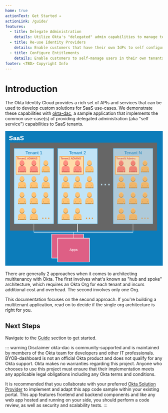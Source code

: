 ```yaml
---
home: true
actionText: Get Started →
actionLink: /guide/
features:
  - title: Delegate Administration
    details: Utilize Okta's "delegated" admin capabilities to manage tenants in a multitenant SaaS application.
  - title: Re-use Identity Providers
    details: Enable customers that have their own IdPs to self configure their tenant for IdP authentication.
  - title: Configure Entitlements
    details: Enable customers to self-manage users in their own tenants.
footer: <TBD> Copyright Info
---
```


# Introduction

The Okta Identity Cloud provides a rich set of APIs and services that can be used to develop custom solutions for SaaS use-cases. We demonstrate these capabilities with [okta-dac](https://github.com/oktadeveloper/okta-dac), a sample application that implements the common use-case(s) of providing delegated administration (aka "self service") capabilities to SaaS tenants.

![alt text](./images/saas.png)

There are generally 2 approaches when it comes to architecting multitenancy with Okta. The first involves what's known as "hub and spoke" architecture, which requires an Okta Org for each tenant and incurs additional cost and overhead. The second involves only one Org. 

This documentation focuses on the second approach. If you're building a multitenant application, read on to decide if the single org architecture is right for you.

## Next Steps
Navigate to the [Guide](/guide) section to get started.

::: warning Disclaimer
okta-dac is community-supported and is maintained by members of the Okta team for developers and other IT professionals. BYOB-dashboard is not an official Okta product and does not qualify for any Okta support. Okta makes no warranties regarding this project. Anyone who chooses to use this project must ensure that their implementation meets any applicable legal obligations including any Okta terms and conditions.

It is recommended that you collaborate with your preferred [Okta Solution Provider](https://www.okta.com/partners/meet-our-partners/?field_partner_type_tid=8101&field_solutions_target_id=6061) to implement and adapt this app code sample within your existing portal. This app features frontend and backend components and like any web app hosted and running on your side, you should perform a code review, as well as security and scalability tests.
:::
